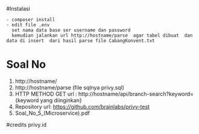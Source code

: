 #Instalasi
```
- composer install
- edit file .env 
  set nama data base ser username dan password
  kemudian jalankan url http://hostname/parse  agar tabel dibuat  dan data di insert  dari hasil parse file CabangKonvent.txt
```
# Soal No

1. http://hostname/
2. http://hostname/parse (file sqlnya privy.sql)
3. HTTP METHOD GET  url : http://hostname/api/branch-search?keyword={keyword yang diinginkan}
4. Repository url: https://github.com/brainlabs/privy-test
5. Soal_No_5_(Microservice).pdf


#credits
privy.id